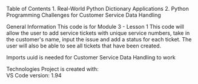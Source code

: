 Table of Contents
    1. Real-World Python Dictionary Applications
    2. Python Programming Challenges for Customer Service Data Handling

General Information
    This code is for Module 3 - Lesson 1
    This code will allow the user to add service tickets with unique service numbers, take in the customer's name, input the issue and add a status for each ticket. The user will also be able to see all tickets that have been created. 

Imports
  uuid is needed for Customer Service Data Handling to work 

Technologies
  Project is created with:  
    VS Code version: 1.94




